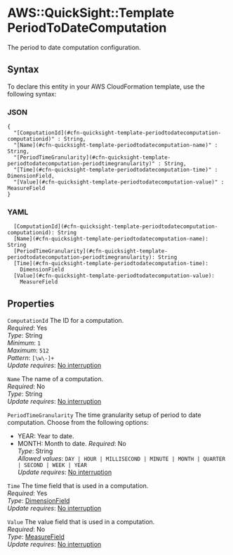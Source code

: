 # AWS::QuickSight::Template PeriodToDateComputation<a name="aws-properties-quicksight-template-periodtodatecomputation"></a>

The period to date computation configuration\.

## Syntax<a name="aws-properties-quicksight-template-periodtodatecomputation-syntax"></a>

To declare this entity in your AWS CloudFormation template, use the following syntax:

### JSON<a name="aws-properties-quicksight-template-periodtodatecomputation-syntax.json"></a>

```
{
  "[ComputationId](#cfn-quicksight-template-periodtodatecomputation-computationid)" : String,
  "[Name](#cfn-quicksight-template-periodtodatecomputation-name)" : String,
  "[PeriodTimeGranularity](#cfn-quicksight-template-periodtodatecomputation-periodtimegranularity)" : String,
  "[Time](#cfn-quicksight-template-periodtodatecomputation-time)" : DimensionField,
  "[Value](#cfn-quicksight-template-periodtodatecomputation-value)" : MeasureField
}
```

### YAML<a name="aws-properties-quicksight-template-periodtodatecomputation-syntax.yaml"></a>

```
  [ComputationId](#cfn-quicksight-template-periodtodatecomputation-computationid): String
  [Name](#cfn-quicksight-template-periodtodatecomputation-name): String
  [PeriodTimeGranularity](#cfn-quicksight-template-periodtodatecomputation-periodtimegranularity): String
  [Time](#cfn-quicksight-template-periodtodatecomputation-time):
    DimensionField
  [Value](#cfn-quicksight-template-periodtodatecomputation-value):
    MeasureField
```

## Properties<a name="aws-properties-quicksight-template-periodtodatecomputation-properties"></a>

`ComputationId` <a name="cfn-quicksight-template-periodtodatecomputation-computationid"></a>
The ID for a computation\.  
_Required_: Yes  
_Type_: String  
_Minimum_: `1`  
_Maximum_: `512`  
_Pattern_: `[\w\-]+`  
_Update requires_: [No interruption](https://docs.aws.amazon.com/AWSCloudFormation/latest/UserGuide/using-cfn-updating-stacks-update-behaviors.html#update-no-interrupt)

`Name` <a name="cfn-quicksight-template-periodtodatecomputation-name"></a>
The name of a computation\.  
_Required_: No  
_Type_: String  
_Update requires_: [No interruption](https://docs.aws.amazon.com/AWSCloudFormation/latest/UserGuide/using-cfn-updating-stacks-update-behaviors.html#update-no-interrupt)

`PeriodTimeGranularity` <a name="cfn-quicksight-template-periodtodatecomputation-periodtimegranularity"></a>
The time granularity setup of period to date computation\. Choose from the following options:

- YEAR: Year to date\.
- MONTH: Month to date\.
  _Required_: No  
  _Type_: String  
  _Allowed values_: `DAY | HOUR | MILLISECOND | MINUTE | MONTH | QUARTER | SECOND | WEEK | YEAR`  
  _Update requires_: [No interruption](https://docs.aws.amazon.com/AWSCloudFormation/latest/UserGuide/using-cfn-updating-stacks-update-behaviors.html#update-no-interrupt)

`Time` <a name="cfn-quicksight-template-periodtodatecomputation-time"></a>
The time field that is used in a computation\.  
_Required_: Yes  
_Type_: [DimensionField](aws-properties-quicksight-template-dimensionfield.md)  
_Update requires_: [No interruption](https://docs.aws.amazon.com/AWSCloudFormation/latest/UserGuide/using-cfn-updating-stacks-update-behaviors.html#update-no-interrupt)

`Value` <a name="cfn-quicksight-template-periodtodatecomputation-value"></a>
The value field that is used in a computation\.  
_Required_: No  
_Type_: [MeasureField](aws-properties-quicksight-template-measurefield.md)  
_Update requires_: [No interruption](https://docs.aws.amazon.com/AWSCloudFormation/latest/UserGuide/using-cfn-updating-stacks-update-behaviors.html#update-no-interrupt)
